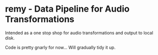 # remy - Data Pipeline for Audio Transformations

Intended as a one stop shop for audio transformations and output to local disk.

Code is pretty gnarly for now... Will gradually tidy it up.

